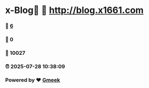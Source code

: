 # x-Blog🍃 :link: http://blog.x1661.com 
### :page_facing_up: [6](http://blog.x1661.com/tag.html) 
### :speech_balloon: 0 
### :hibiscus: 10027 
### :alarm_clock: 2025-07-28 10:38:09 
### Powered by :heart: [Gmeek](https://github.com/Meekdai/Gmeek)
